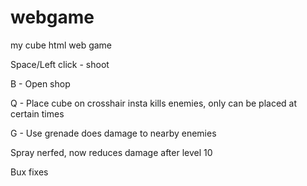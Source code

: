 # webgame

my cube html web game

Space/Left click - shoot

B - Open shop

Q - Place cube on crosshair insta kills enemies, only can be placed at certain times

G - Use grenade does damage to nearby enemies

Spray nerfed, now reduces damage after level 10

Bux fixes

